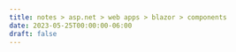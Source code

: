 ```yaml
---
title: notes > asp.net > web apps > blazor > components
date: 2023-05-25T00:00:00-06:00
draft: false
---
```


